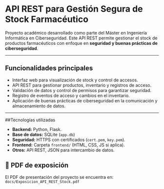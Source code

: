 # API REST para Gestión Segura de Stock Farmacéutico

Proyecto académico desarrollado como parte del Máster en Ingeniería Informática en Ciberseguridad. Este API REST permite gestionar el stock de productos farmacéuticos con enfoque en **seguridad y buenas prácticas de ciberseguridad**.

---

## Funcionalidades principales

- Interfaz web para visualización de stock y control de accesos.
- API REST para gestionar productos, inventario y registros de acceso.
- Validación de datos y control de permisos para garantizar seguridad.
- Registro de eventos de acceso y cambios en el inventario.
- Aplicación de buenas prácticas de ciberseguridad en la comunicación y almacenamiento de datos.

---

##Tecnologías utilizadas

- **Backend:** Python, Flask.
- **Base de datos:** SQLite (`app.db`)
- **Seguridad:** HTTPS con certificados (`cert.pem`, `key.pem`).
- **Frontend:** Carpeta `frontend/` (HTML, CSS, JS si aplica).
- **Otros:** API REST, JSON para intercambio de datos.

## 📄 PDF de exposición

El PDF de presentación del proyecto se encuentra en:
`docs/Exposicion_API_REST_Stock.pdf`
